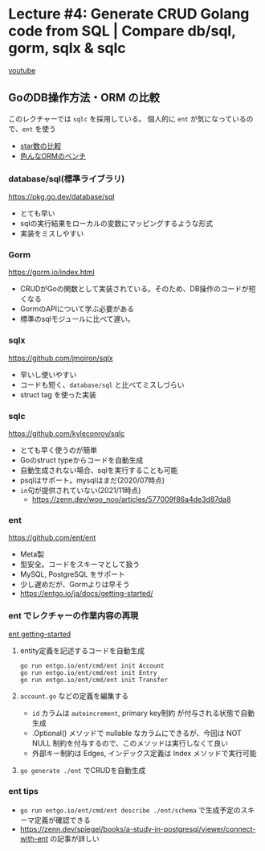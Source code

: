 # Lecture #4: Generate CRUD Golang code from SQL | Compare db/sql, gorm, sqlx & sqlc

[youtube](https://www.youtube.com/watch?v=prh0hTyI1sU&list=PLy_6D98if3ULEtXtNSY_2qN21VCKgoQAE&index=5&ab_channel=TECHSCHOOL)

## GoのDB操作方法・ORM の比較

このレクチャーでは `sqlc` を採用している。
個人的に `ent` が気になっているので、`ent` を使う

- [star数の比較](https://www.githubcompare.com/ent/ent+go-gorm/gorm+jmoiron/sqlx+kyleconroy/sqlc)
- [色んなORMのベンチ](https://gist.github.com/mattn/827c271dca170e603b337fbd1764d436)

### database/sql(標準ライブラリ)

https://pkg.go.dev/database/sql

- とても早い
- sqlの実行結果をローカルの変数にマッピングするような形式
- 実装をミスしやすい

### Gorm

https://gorm.io/index.html

- CRUDがGoの関数として実装されている。そのため、DB操作のコードが短くなる
- GormのAPIについて学ぶ必要がある
- 標準のsqlモジュールに比べて遅い。

### sqlx

https://github.com/jmoiron/sqlx

- 早いし使いやすい
- コードも短く、`database/sql` と比べてミスしづらい
- struct tag を使った実装

### sqlc

https://github.com/kyleconroy/sqlc

- とても早く使うのが簡単
- Goのstruct typeからコードを自動生成
- 自動生成されない場合、sqlを実行することも可能
- psqlはサポート。mysqlはまだ(2020/07時点)
- `in`句が提供されていない(2021/11時点)
  - https://zenn.dev/woo_noo/articles/577009f86a4de3d87da8

### ent

https://github.com/ent/ent

- Meta製
- 型安全。コードをスキーマとして扱う
- MySQL, PostgreSQL をサポート
- 少し遅めだが、Gormよりは早そう
- https://entgo.io/ja/docs/getting-started/


### ent でレクチャーの作業内容の再現

[ent getting-started](https://entgo.io/docs/getting-started/)

1. entity定義を記述するコードを自動生成

    ```shell
    go run entgo.io/ent/cmd/ent init Account
    go run entgo.io/ent/cmd/ent init Entry
    go run entgo.io/ent/cmd/ent init Transfer
    ```

1. `account.go` などの定義を編集する
    - `id` カラムは `autoincrement`, primary key制約 が付与される状態で自動生成
    - .Optional() メソッドで nullable なカラムにできるが、今回は NOT NULL 制約を付与するので、このメソッドは実行しなくて良い
    - 外部キー制約は Edges, インデックス定義は Index メソッドで実行可能

1. `go generate ./ent` でCRUDを自動生成

### ent tips

- `go run entgo.io/ent/cmd/ent describe ./ent/schema` で生成予定のスキーマ定義が確認できる
- https://zenn.dev/spiegel/books/a-study-in-postgresql/viewer/connect-with-ent の記事が詳しい
